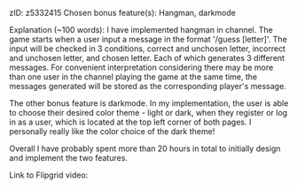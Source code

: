 zID: z5332415
Chosen bonus feature(s): Hangman, darkmode

Explanation (~100 words): 
I have implemented hangman in channel. The game starts when a user input a message in the format '/guess [letter]'. The input will be checked in 3 conditions, correct and unchosen letter, incorrect and unchosen letter, and chosen letter. Each of which generates 3 different messages. For convenient interpretation considering there may be more than one user in the channel playing the game at the same time, the messages generated will be stored as the corresponding player's message. 

The other bonus feature is darkmode. In my implementation, the user is able to choose their desired color theme - light or dark, when they register or log in as a user, which is located at the top left corner of both pages. I personally really like the color choice of the dark theme!

Overall I have probably spent more than 20 hours in total to initially design and implement the two features.

Link to Flipgrid video: